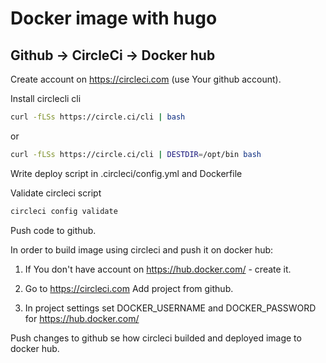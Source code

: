 # Docker image with hugo

## Github -> CircleCi -> Docker hub
Create account on https://circleci.com (use Your github account).

Install circlecli cli 

```bash
curl -fLSs https://circle.ci/cli | bash
```
or

```bash
curl -fLSs https://circle.ci/cli | DESTDIR=/opt/bin bash
``` 

Write deploy script in .circleci/config.yml and Dockerfile

Validate circleci script
```bash
circleci config validate
```

Push code to github.

In order to build image using circleci and push it on docker hub:

1. If You don't have account on https://hub.docker.com/ - create it.

2. Go to https://circleci.com Add project from github.

3. In project settings set DOCKER_USERNAME and DOCKER_PASSWORD for https://hub.docker.com/

Push changes to github se how circleci builded and deployed image to docker hub.
